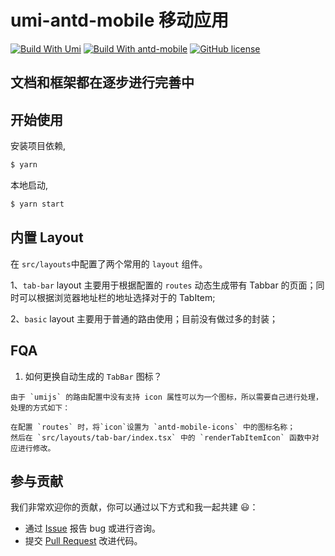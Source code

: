 # umi-antd-mobile 移动应用


[![Build With Umi](https://img.shields.io/badge/build%20with-umi-028fe4.svg?style=flat-square)](http://umijs.org/)
[![Build With antd-mobile](https://img.shields.io/badge/build-antd--mobile-green.svg)](https://mobile.ant.design)
[![GitHub license](https://img.shields.io/badge/license-MIT-blue.svg)]()

## **文档和框架都在逐步进行完善中**

## 开始使用

安装项目依赖,

```bash
$ yarn
```

本地启动,

```bash
$ yarn start
```
## 内置 Layout

在 `src/layouts`中配置了两个常用的 `layout` 组件。

1、`tab-bar` layout 主要用于根据配置的 `routes` 动态生成带有 Tabbar 的页面；同时可以根据浏览器地址栏的地址选择对于的 TabItem;

2、`basic` layout 主要用于普通的路由使用；目前没有做过多的封装；


## FQA
 1. 如何更换自动生成的 `TabBar` 图标？
 
```text
由于 `umijs` 的路由配置中没有支持 icon 属性可以为一个图标，所以需要自己进行处理，处理的方式如下：

在配置 `routes` 时，将`icon`设置为 `antd-mobile-icons` 中的图标名称；
然后在 `src/layouts/tab-bar/index.tsx` 中的 `renderTabItemIcon` 函数中对应进行修改。

```



## 参与贡献

我们非常欢迎你的贡献，你可以通过以下方式和我一起共建 :smiley:：

- 通过 [Issue](https://github.com/hqwlkj/umi-antd-mobile/issues) 报告 bug 或进行咨询。
- 提交 [Pull Request](https://github.com/hqwlkj/umi-antd-mobile/pulls) 改进代码。




